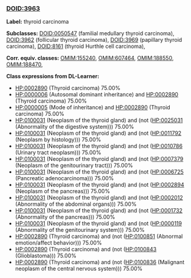 
### [DOID:3963](http://purl.obolibrary.org/obo/DOID_3963)
**Label:** thyroid carcinoma

**Subclasses:** [DOID:0050547](http://purl.obolibrary.org/obo/DOID_0050547) (familial medullary thyroid carcinoma), [DOID:3962](http://purl.obolibrary.org/obo/DOID_3962) (follicular thyroid carcinoma), [DOID:3969](http://purl.obolibrary.org/obo/DOID_3969) (papillary thyroid carcinoma), [DOID:8161](http://purl.obolibrary.org/obo/DOID_8161) (thyroid Hurthle cell carcinoma), 

**Corr. equiv. classes:** [OMIM:155240](http://purl.obolibrary.org/obo/OMIM_155240), [OMIM:607464](http://purl.obolibrary.org/obo/OMIM_607464), [OMIM:188550](http://purl.obolibrary.org/obo/OMIM_188550), [OMIM:188470](http://purl.obolibrary.org/obo/OMIM_188470), 

**Class expressions from DL-Learner:**

- [HP:0002890](http://purl.obolibrary.org/obo/HP_0002890) (Thyroid carcinoma) 75.00%
- [HP:0000006](http://purl.obolibrary.org/obo/HP_0000006) (Autosomal dominant inheritance) and [HP:0002890](http://purl.obolibrary.org/obo/HP_0002890) (Thyroid carcinoma) 75.00%
- [HP:0000005](http://purl.obolibrary.org/obo/HP_0000005) (Mode of inheritance) and [HP:0002890](http://purl.obolibrary.org/obo/HP_0002890) (Thyroid carcinoma) 75.00%
- [HP:0100031](http://purl.obolibrary.org/obo/HP_0100031) (Neoplasm of the thyroid gland) and (not ([HP:0025031](http://purl.obolibrary.org/obo/HP_0025031) (Abnormality of the digestive system))) 75.00%
- [HP:0100031](http://purl.obolibrary.org/obo/HP_0100031) (Neoplasm of the thyroid gland) and (not ([HP:0011792](http://purl.obolibrary.org/obo/HP_0011792) (Neoplasm by histology))) 75.00%
- [HP:0100031](http://purl.obolibrary.org/obo/HP_0100031) (Neoplasm of the thyroid gland) and (not ([HP:0010786](http://purl.obolibrary.org/obo/HP_0010786) (Urinary tract neoplasm))) 75.00%
- [HP:0100031](http://purl.obolibrary.org/obo/HP_0100031) (Neoplasm of the thyroid gland) and (not ([HP:0007379](http://purl.obolibrary.org/obo/HP_0007379) (Neoplasm of the genitourinary tract))) 75.00%
- [HP:0100031](http://purl.obolibrary.org/obo/HP_0100031) (Neoplasm of the thyroid gland) and (not ([HP:0006725](http://purl.obolibrary.org/obo/HP_0006725) (Pancreatic adenocarcinoma))) 75.00%
- [HP:0100031](http://purl.obolibrary.org/obo/HP_0100031) (Neoplasm of the thyroid gland) and (not ([HP:0002894](http://purl.obolibrary.org/obo/HP_0002894) (Neoplasm of the pancreas))) 75.00%
- [HP:0100031](http://purl.obolibrary.org/obo/HP_0100031) (Neoplasm of the thyroid gland) and (not ([HP:0002012](http://purl.obolibrary.org/obo/HP_0002012) (Abnormality of the abdominal organs))) 75.00%
- [HP:0100031](http://purl.obolibrary.org/obo/HP_0100031) (Neoplasm of the thyroid gland) and (not ([HP:0001732](http://purl.obolibrary.org/obo/HP_0001732) (Abnormality of the pancreas))) 75.00%
- [HP:0100031](http://purl.obolibrary.org/obo/HP_0100031) (Neoplasm of the thyroid gland) and (not ([HP:0000119](http://purl.obolibrary.org/obo/HP_0000119) (Abnormality of the genitourinary system))) 75.00%
- [HP:0002890](http://purl.obolibrary.org/obo/HP_0002890) (Thyroid carcinoma) and (not ([HP:0100851](http://purl.obolibrary.org/obo/HP_0100851) (Abnormal emotion/affect behavior))) 75.00%
- [HP:0002890](http://purl.obolibrary.org/obo/HP_0002890) (Thyroid carcinoma) and (not ([HP:0100843](http://purl.obolibrary.org/obo/HP_0100843) (Glioblastoma))) 75.00%
- [HP:0002890](http://purl.obolibrary.org/obo/HP_0002890) (Thyroid carcinoma) and (not ([HP:0100836](http://purl.obolibrary.org/obo/HP_0100836) (Malignant neoplasm of the central nervous system))) 75.00%


